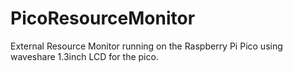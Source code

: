 # PicoResourceMonitor
External Resource Monitor running on the Raspberry Pi Pico using waveshare 1.3inch LCD for the pico.
